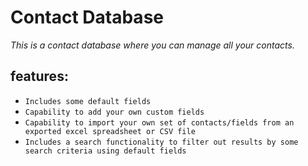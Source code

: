 # Contact Database

_This is a contact database where you can manage all your contacts._

## features:

*  `Includes some default fields`
*  `Capability to add your own custom fields`
*  `Capability to import your own set of contacts/fields from an exported excel spreadsheet or CSV file`
*  `Includes a search functionality to filter out results by some search criteria using default fields`
